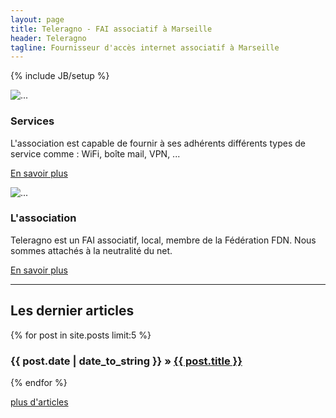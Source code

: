 ```yaml
---
layout: page
title: Teleragno - FAI associatif à Marseille
header: Teleragno
tagline: Fournisseur d'accès internet associatif à Marseille
---
```

{% include JB/setup %}

<div class="row">
  <div class="col-sm-6 col-md-6">
    <div class="thumbnail">
      <img src="http://lorempixel.com/128/128/nature/" alt="...">
      <div class="caption">
        <h3>Services</h3>
        <p>
		L'association est capable de fournir à ses adhérents différents types de service comme : WiFi, boîte mail, VPN, ...
	</p>
        <p><a href="/services.html" class="btn btn-primary" role="button">En savoir plus</a> </p>
      </div>
    </div>
  </div>
  <div class="col-sm-6 col-md-6">
    <div class="thumbnail">
      <img src="http://lorempixel.com/g/128/128/nature/" alt="...">
      <div class="caption">
        <h3>L'association</h3>
        <p>
		Teleragno est un FAI associatif, local, membre de la Fédération FDN.
		Nous sommes attachés à la neutralité du net.
	</p>
        <p><a href="/a-propos.html" class="btn btn-primary" role="button">En savoir plus</a> </p>
      </div>
    </div>
  </div>
</div>

-----

<div class="row">

<h2>Les dernier articles</h2>

{% for post in site.posts limit:5 %}
 <h3>{{ post.date | date_to_string }} &raquo; <a href="{{ BASE_PATH }}{{ post.url }}">{{ post.title }}</a></h3>
{% endfor %}

<a href="/archive.html">plus d'articles</a>
</div>


